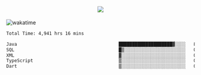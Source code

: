 <h1 align="center">
  <img src="https://readme-typing-svg.herokuapp.com/?font=Righteous&size=35&center=true&vCenter=true&width=500&height=70&duration=4000&lines=Hi!+%F0%9F%91%8B+I%27m+Ali%20Osman!;" />
</h1>


![wakatime](https://wakatime.com/share/@aliosmanoktar/3a8ffe71-6da4-4964-913b-2f09afbe53bf.svg?cache=none)
<!--START_SECTION:waka-->

```txt
Total Time: 4,941 hrs 16 mins

Java                                      ████████████████████▓░░░░   83.11 %
SQL                                       █▒░░░░░░░░░░░░░░░░░░░░░░░   05.81 %
XML                                       ▓░░░░░░░░░░░░░░░░░░░░░░░░   02.17 %
TypeScript                                ▒░░░░░░░░░░░░░░░░░░░░░░░░   01.59 %
Dart                                      ▒░░░░░░░░░░░░░░░░░░░░░░░░   01.41 %
```

<!--END_SECTION:waka-->


